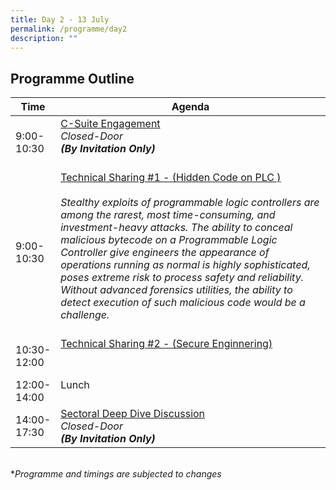 ```yaml
---
title: Day 2 - 13 July
permalink: /programme/day2
description: ""
---
```

## Programme Outline

| Time | Agenda|
| ------- | ---------                                        |
| 9:00-<br> 10:30<br>  | <u>C-Suite Engagement </u><br> <i> Closed-Door <br>**(By Invitation Only)**</i><br><br>|
| 9:00-<br> 10:30<br>  | <u>Technical Sharing #1 - (Hidden Code on PLC ) </u><br><br> <i> Stealthy exploits of programmable logic controllers are among the rarest, most time-consuming, and investment-heavy attacks. The ability to conceal malicious bytecode on a Programmable Logic Controller give engineers the appearance of operations running as normal is highly sophisticated, poses extreme risk to process safety and reliability. Without advanced forensics utilities, the ability to detect execution of such malicious code would be a challenge. <i/><br><br>|
  | 10:30-<br> 12:00<br> | <u>Technical Sharing #2 - (Secure Enginnering) </u><br><br><br>|
| 12:00-<br> 14:00<br> | Lunch <br><br>|
| 14:00-<br> 17:30<br> | <u>Sectoral Deep Dive Discussion </u><br> <i> Closed-Door <br>**(By Invitation Only)**<i/><br>|

	
<br>
*<i>Programme and timings are subjected to changes<i>